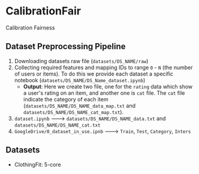 # CalibrationFair
Calibration Fairness

## Dataset Preprocessing Pipeline
1. Downloading datasets raw file (`datasets/DS_NAME/raw`)
2. Collecting required features and mapping IDs to range `0` - `N` (the number of users or items). To do this we provide each dataset a specific notebook (`datasets/DS_NAME/DS_Name_dataset.ipynb`)
    - __Output__: Here we create two file, one for the `rating` data which show a user's rating on an item, and another one is `cat` file. The `cat` file indicate the category of each item (`datasets/DS_NAME/DS_NAME_data_map.txt` and `datasets/DS_NAME/DS_NAME_cat_map.txt`).
3. `dataset.ipynb` ---> `datasets/DS_NAME/DS_NAME_data.txt` and `datasets/DS_NAME/DS_NAME_cat.txt`
4. `GoogleDrive/0_dataset_in_use.ipnb` ---> `Train`, `Test`, `Category`, `Inters`

## Datasets

- ClothingFit: 5-core
